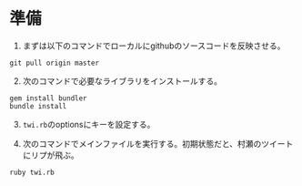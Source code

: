 # 準備

1. まずは以下のコマンドでローカルにgithubのソースコードを反映させる。

```
git pull origin master
```

2. 次のコマンドで必要なライブラリをインストールする。

```
gem install bundler
bundle install
```

3. `twi.rb`のoptionsにキーを設定する。

4. 次のコマンドでメインファイルを実行する。初期状態だと、村瀬のツイートにリプが飛ぶ。

```
ruby twi.rb
```
